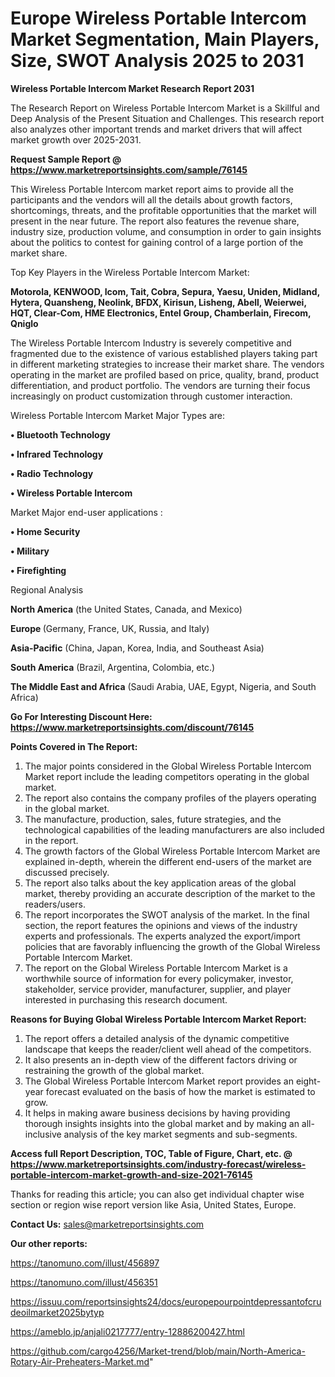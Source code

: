 # Europe Wireless Portable Intercom Market Segmentation, Main Players, Size, SWOT Analysis 2025 to 2031

<strong>Wireless Portable Intercom Market Research Report 2031</strong>

The Research Report on Wireless Portable Intercom Market is a Skillful and Deep Analysis of the Present Situation and Challenges. This research report also analyzes other important trends and market drivers that will affect market growth over 2025-2031.

<strong>Request Sample Report @ <a href=https://www.marketreportsinsights.com/sample/76145>https://www.marketreportsinsights.com/sample/76145</a></strong>

This Wireless Portable Intercom market report aims to provide all the participants and the vendors will all the details about growth factors, shortcomings, threats, and the profitable opportunities that the market will present in the near future. The report also features the revenue share, industry size, production volume, and consumption in order to gain insights about the politics to contest for gaining control of a large portion of the market share.

Top Key Players in the Wireless Portable Intercom Market:

<strong>Motorola, KENWOOD, Icom, Tait, Cobra, Sepura, Yaesu, Uniden, Midland, Hytera, Quansheng, Neolink, BFDX, Kirisun, Lisheng, Abell, Weierwei, HQT, Clear-Com, HME Electronics, Entel Group, Chamberlain, Firecom, Qniglo</strong>

The Wireless Portable Intercom Industry is severely competitive and fragmented due to the existence of various established players taking part in different marketing strategies to increase their market share. The vendors operating in the market are profiled based on price, quality, brand, product differentiation, and product portfolio. The vendors are turning their focus increasingly on product customization through customer interaction.

Wireless Portable Intercom Market Major Types are:

<strong>• Bluetooth Technology

• Infrared Technology

• Radio Technology

• Wireless Portable Intercom</strong>

Market Major end-user applications :

<strong>• Home Security

• Military

• Firefighting</strong>

Regional Analysis

</u><strong><b>North America</b></strong> (the United States, Canada, and Mexico)

<strong><b>Europe </b></strong>(Germany, France, UK, Russia, and Italy)

<strong><b>Asia-Pacific</b></strong> (China, Japan, Korea, India, and Southeast Asia)

<strong><b>South America</b></strong> (Brazil, Argentina, Colombia, etc.)

<strong><b>The Middle East and Africa</b></strong> (Saudi Arabia, UAE, Egypt, Nigeria, and South Africa)

<strong>Go For Interesting Discount Here: <a href=https://www.marketreportsinsights.com/discount/76145>https://www.marketreportsinsights.com/discount/76145</a></strong>

<strong>Points Covered in The Report:</strong>
<ol>
  <li>The major points considered in the Global Wireless Portable Intercom Market report include the leading competitors operating in the global market.</li>
  <li>The report also contains the company profiles of the players operating in the global market.</li>
  <li>The manufacture, production, sales, future strategies, and the technological capabilities of the leading manufacturers are also included in the report.</li>
  <li>The growth factors of the Global Wireless Portable Intercom Market are explained in-depth, wherein the different end-users of the market are discussed precisely.</li>
  <li>The report also talks about the key application areas of the global market, thereby providing an accurate description of the market to the readers/users.</li>
  <li>The report incorporates the SWOT analysis of the market. In the final section, the report features the opinions and views of the industry experts and professionals. The experts analyzed the export/import policies that are favorably influencing the growth of the Global Wireless Portable Intercom Market.</li>
  <li>The report on the Global Wireless Portable Intercom Market is a worthwhile source of information for every policymaker, investor, stakeholder, service provider, manufacturer, supplier, and player interested in purchasing this research document.</li>
</ol>
<strong>Reasons for Buying Global Wireless Portable Intercom Market Report:</strong>

<ol>
  <li>The report offers a detailed analysis of the dynamic competitive landscape that keeps the reader/client well ahead of the competitors.</li>
  <li>It also presents an in-depth view of the different factors driving or restraining the growth of the global market.</li>
  <li>The Global Wireless Portable Intercom Market report provides an eight-year forecast evaluated on the basis of how the market is estimated to grow.</li>
  <li>It helps in making aware business decisions by having providing thorough insights insights into the global market and by making an all-inclusive analysis of the key market segments and sub-segments.</li>
</ol>
<strong>Access full Report Description, TOC, Table of Figure, Chart, etc. @ <a href=https://www.marketreportsinsights.com/industry-forecast/wireless-portable-intercom-market-growth-and-size-2021-76145>https://www.marketreportsinsights.com/industry-forecast/wireless-portable-intercom-market-growth-and-size-2021-76145</a></strong>


Thanks for reading this article; you can also get individual chapter wise section or region wise report version like Asia, United States, Europe.

<strong>Contact Us:</strong>
sales@marketreportsinsights.com

<strong>Our other reports:</strong>

<a href=https://tanomuno.com/illust/456897>https://tanomuno.com/illust/456897</a>

<a href=https://tanomuno.com/illust/456351>https://tanomuno.com/illust/456351</a>

<a href=https://issuu.com/reportsinsights24/docs/europepourpointdepressantofcrudeoilmarket2025bytyp>https://issuu.com/reportsinsights24/docs/europepourpointdepressantofcrudeoilmarket2025bytyp</a>

<a href=https://ameblo.jp/anjali0217777/entry-12886200427.html>https://ameblo.jp/anjali0217777/entry-12886200427.html</a>

<a href=https://github.com/cargo4256/Market-trend/blob/main/North-America-Rotary-Air-Preheaters-Market.md>https://github.com/cargo4256/Market-trend/blob/main/North-America-Rotary-Air-Preheaters-Market.md</a>"
